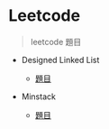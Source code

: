 # Leetcode
> leetcode 題目
* Designed Linked List
  * [題目](https://leetcode.com/problems/design-linked-list/)

* Minstack
  * [題目](https://leetcode.com/problems/min-stack/)
